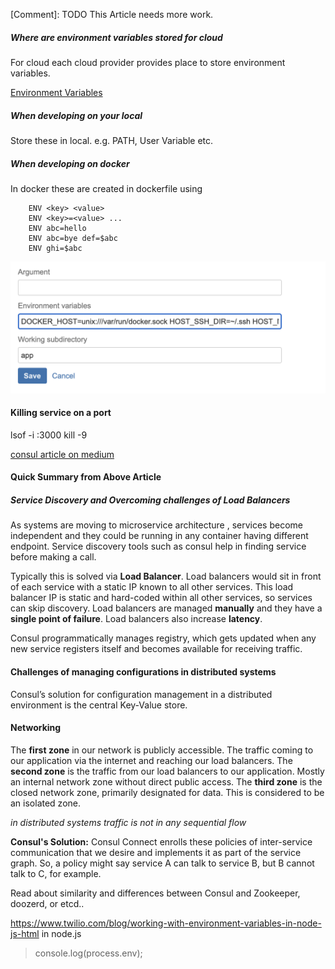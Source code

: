 [Comment]: TODO This Article needs more work.
 
##### Where are environment variables stored for cloud
For cloud each cloud provider provides place to store environment variables. 

[Environment Variables](https://www.twilio.com/blog/2017/01/how-to-set-environment-variables.html)


##### When developing on your local 
Store these in local. e.g. PATH, User Variable etc. 

##### When developing on docker
In docker these are created in dockerfile using 
```
    ENV <key> <value>
    ENV <key>=<value> ...
    ENV abc=hello
    ENV abc=bye def=$abc
    ENV ghi=$abc
``` 

![Bamboo Env Variables](/images/Environment-Variables-Bamboo-Plan.png)

#### Killing service on a port
lsof -i :3000
kill -9 <PID>


[consul article on medium](https://medium.com/velotio-perspectives/a-practical-guide-to-hashicorp-consul-part-1-5ee778a7fcf4)


#### Quick Summary from Above Article
##### Service Discovery and Overcoming challenges of Load Balancers
As systems are moving to microservice architecture , services become independent and they could be running in any container having different endpoint. Service discovery tools such as consul help in finding service before making a call. 

Typically this is solved via **Load Balancer**. Load balancers would sit in front of each service with a static IP known to all other services. This load balancer IP is static and hard-coded within all other services, so services can skip discovery. Load balancers are managed **manually** and they have a **single point of failure**. Load balancers also increase **latency**. 

Consul programmatically manages registry, which gets updated when any new service registers itself and becomes available for receiving traffic.

#### Challenges of managing configurations in distributed systems
Consul’s solution for configuration management in a distributed environment is the central Key-Value store.

#### Networking
The **first zone** in our network is publicly accessible. The traffic coming to our application via the internet and reaching our load balancers.
The **second zone** is the traffic from our load balancers to our application. Mostly an internal network zone without direct public access.
The **third zone** is the closed network zone, primarily designated for data. This is considered to be an isolated zone.

*in distributed systems traffic is not in any sequential flow*

**Consul's Solution:** 
Consul Connect enrolls these policies of inter-service communication that we desire and implements it as part of the service graph. So, a policy might say service A can talk to service B, but B cannot talk to C, for example.

Read about similarity and differences between Consul and Zookeeper, doozerd, or etcd..


https://www.twilio.com/blog/working-with-environment-variables-in-node-js-html
in node.js
> console.log(process.env);
